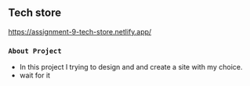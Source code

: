 ## Tech store
https://assignment-9-tech-store.netlify.app/


### `About Project`

- In this project I trying to design and and create a site with my choice.
- wait for it
